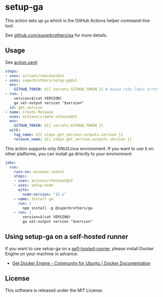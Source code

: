 # setup-ga

This action sets up `ga` which is the GitHub Actions helper command-line tool.

See [github.com/superbrothers/ga](https://github.com/superbrothers/ga) for more details.

## Usage

See [action.yaml](./action.yml).

```yaml
steps:
- uses: actions/checkout@v2
- uses: superbrothers/setup-ga@v1
  env:
    GITHUB_TOKEN: ${{ secrets.GITHUB_TOKEN }} # Avoid rate limit error
- run: |
    version=$(cat VERSION)
    ga set-output version "$version"
  id: get_version
- name: Create Release
  uses: actions/create-release@v1
  env:
    GITHUB_TOKEN: ${{ secrets.GITHUB_TOKEN }}
  with:
    tag_name: ${{ steps.get_version.outputs.version }}
    release_name: ${{ steps.get_version.outputs.version }}
```

This action supports only GNU/Linux environment. If you want to use it on other platforms, you can install ga directly to your environment:
```yaml
jobs:
  run:
    runs-on: windows-latest
    steps:
    - uses: actions/checkout@v2
    - uses: setup-node
      with:
        node-version: "12.x"
    - name: Install ga
      run: |
        npm install -g @superbrothers/ga
    - run: |
        version=$(cat VERSION)
        ga set-output version "$version"
```

## Using setup-ga on a self-hosted runner

If you want to use setup-ga on a [self-hosted-runner](https://help.github.com/en/actions/hosting-your-own-runners/about-self-hosted-runners), please install Docker Engine on your machine in advance.

- [Get Docker Engine \- Community for Ubuntu \| Docker Documentation](https://docs.docker.com/install/linux/docker-ce/ubuntu/)

## License

This software is released under the MIT License.

